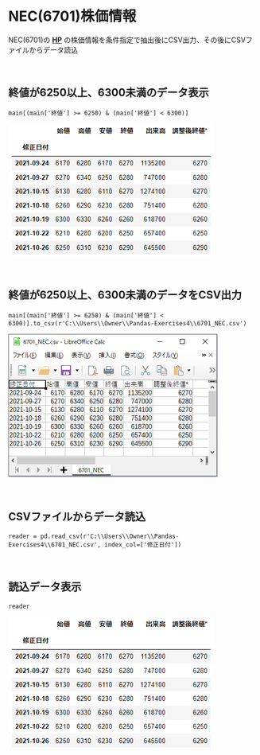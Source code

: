 # NEC(6701)株価情報
NEC(6701)の [**HP**](https://finance.yahoo.co.jp/quote/6701.T/history) の株価情報を条件指定で抽出後にCSV出力、その後にCSVファイルからデータ読込

<br>

## 終値が6250以上、6300未満のデータ表示
```
main[(main['終値'] >= 6250) & (main['終値'] < 6300)]
```
![画像1](./image01.png)

<br>

## 終値が6250以上、6300未満のデータをCSV出力
```
main[(main['終値'] >= 6250) & (main['終値'] < 6300)].to_csv(r'C:\\Users\\Owner\\Pandas-Exercises4\\6701_NEC.csv')
```
![画像2](./image02.png)

<br>

## CSVファイルからデータ読込
```
reader = pd.read_csv(r'C:\\Users\\Owner\\Pandas-Exercises4\\6701_NEC.csv', index_col=['修正日付'])
```

<br>

## 読込データ表示
```
reader
```
![画像3](./image03.png)

<br>
